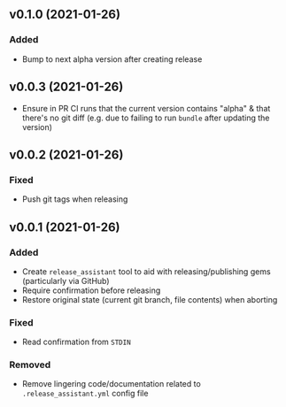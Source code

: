 ## v0.1.0 (2021-01-26)
### Added
- Bump to next alpha version after creating release

## v0.0.3 (2021-01-26)
- Ensure in PR CI runs that the current version contains "alpha" & that there's no git diff (e.g.
  due to failing to run `bundle` after updating the version)

## v0.0.2 (2021-01-26)
### Fixed
- Push git tags when releasing

## v0.0.1 (2021-01-26)
### Added
- Create `release_assistant` tool to aid with releasing/publishing gems (particularly via GitHub)
- Require confirmation before releasing
- Restore original state (current git branch, file contents) when aborting

### Fixed
- Read confirmation from `STDIN`

### Removed
- Remove lingering code/documentation related to `.release_assistant.yml` config file
